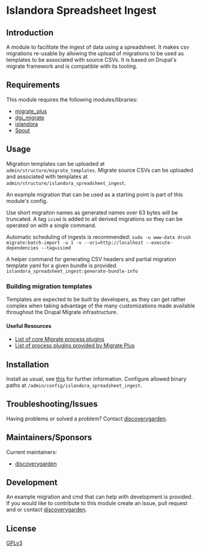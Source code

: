 # Islandora Spreadsheet Ingest

## Introduction

A module to facilitate the ingest of data using a spreadsheet.
It makes csv migrations re-usable by allowing the upload of migrations to be
used as templates to be associated with source CSVs.
It is based on Drupal's migrate framework and is compatible with its
tooling.

## Requirements

This module requires the following modules/libraries:

* [migrate_plus](https://www.drupal.org/project/migrate_plus)
* [dgi_migrate](https://github.com/discoverygarden/dgi_migrate)
* [islandora](https://github.com/Islandora/islandora/tree/8.x-1.x)
* [Spout](https://github.com/box/spout)

## Usage

Migration templates can be uploaded at `admin/structure/migrate_templates`.
Migrate source CSVs can be uploaded and associated with templates at
`admin/structure/islandora_spreadsheet_ingest`.

An example migration that can be used as a starting point is part of this
module's config.

Use short migraiton names as generated names over 63 bytes will be truncated.
A tag `isimd` is added to all derived migrations so they can be operated on
with a single command.

Automatic scheduling of ingests is recommended:
`sudo -u www-data drush migrate:batch-import -u 1 -v --uri=http://localhost --execute-dependencies --tag=isimd`

A helper command for generating CSV headers and partial migration template yaml
for a given bundle is provided.
`islandora_spreadsheet_ingest:generate-bundle-info`

### Building migration templates

Templates are expected to be built by developers, as they can get rather complex when taking advantage of the many customizations made available throughout the Drupal Migrate infrastructure.

#### Useful Resources
* [List of core Migrate process plugins](
https://www.drupal.org/docs/8/api/migrate-api/migrate-process-plugins/list-of-core-migrate-process-plugins)
* [List of process plugins provided by Migrate Plus](
https://www.drupal.org/docs/8/api/migrate-api/migrate-process-plugins/list-of-process-plugins-provided-by-migrate-plus)

## Installation

Install as usual, see
[this](https://drupal.org/documentation/install/modules-themes/modules-8) for
further information.
Configure allowed binary paths at `/admin/config/islandora_spreadsheet_ingest`.

## Troubleshooting/Issues

Having problems or solved a problem? Contact
[discoverygarden](http://support.discoverygarden.ca).

## Maintainers/Sponsors

Current maintainers:

* [discoverygarden](http://www.discoverygarden.ca)

## Development

An example migration and cmd that can help with development is provided.
If you would like to contribute to this module create an issue, pull request
and or contact
[discoverygarden](http://support.discoverygarden.ca).

## License

[GPLv3](http://www.gnu.org/licenses/gpl-3.0.txt)
